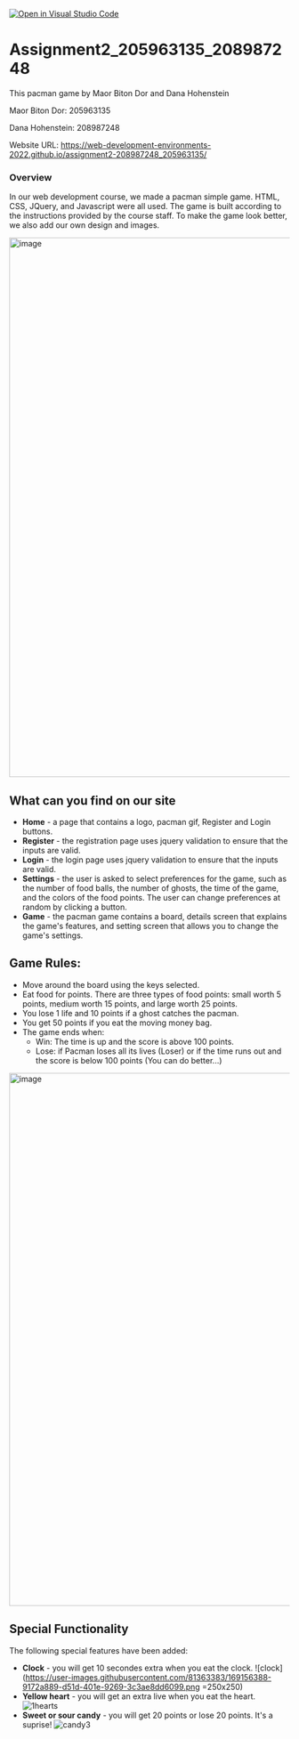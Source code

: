 [![Open in Visual Studio Code](https://classroom.github.com/assets/open-in-vscode-c66648af7eb3fe8bc4f294546bfd86ef473780cde1dea487d3c4ff354943c9ae.svg)](https://classroom.github.com/online_ide?assignment_repo_id=7751939&assignment_repo_type=AssignmentRepo)

# Assignment2_205963135_208987248

This pacman game by Maor Biton Dor and Dana Hohenstein

Maor Biton Dor: 205963135

Dana Hohenstein: 208987248

Website URL: https://web-development-environments-2022.github.io/assignment2-208987248_205963135/

### Overview

In our web development course, we made a pacman simple game. HTML, CSS, JQuery, and Javascript were all used.
The game is built according to the instructions provided by the course staff. To make the game look better, we
also add our own design and images.

<img width="970" alt="image" src="https://user-images.githubusercontent.com/81363383/169156061-4c66ef80-afa1-4e8c-af07-081e2a35b997.png">

## What can you find on our site

- **Home** - a page that contains a logo, pacman gif, Register and Login buttons.
- **Register** - the registration page uses jquery validation to ensure that the inputs are valid.
- **Login** - the login page uses jquery validation to ensure that the inputs are valid.
- **Settings** - the user is asked to select preferences for the game, such as the number of food balls, the number of ghosts, the time of the game, and the colors of   the food points. The user can change preferences at random by clicking a button.
- **Game** - the pacman game contains a board, details screen that explains the game's features, and setting screen that allows you to change the game's settings.

## Game Rules:

- Move around the board using the keys selected.
- Eat food for points. There are three types of food points: small worth 5 points, medium worth 15 points, and large worth 25 points.
- You lose 1 life and 10 points if a ghost catches the pacman.
- You get 50 points if you eat the moving money bag.
- The game ends when:
  - Win: The time is up and the score is above 100 points.
  - Lose: if Pacman loses all its lives (Loser) or if the time runs out and the score is below 100 points (You can do better...)
<img width="958" alt="image" src="https://user-images.githubusercontent.com/81363383/169156706-a2d3bf81-71a2-41af-a5ad-ec0659142f30.png">

## Special Functionality

The following special features have been added:

- **Clock** - you will get 10 secondes extra when you eat the clock. 
![clock](https://user-images.githubusercontent.com/81363383/169156388-9172a889-d51d-401e-9269-3c3ae8dd6099.png =250x250)
- **Yellow heart** - you will get an extra live when you eat the heart.
![1hearts](https://user-images.githubusercontent.com/81363383/169156428-76ead34c-4e22-4866-ae4a-2b6d22573a15.png)
- **Sweet or sour candy** - you will get 20 points or lose 20 points. It's a suprise!
![candy3](https://user-images.githubusercontent.com/81363383/169156456-67538b96-d63b-41e0-aa40-7d238f577fc2.png)


